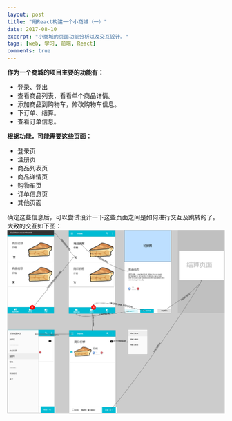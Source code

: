 ```yaml
---
layout: post
title: "用React构建一个小商城（一）"
date: 2017-08-10
excerpt: "小商城的页面功能分析以及交互设计。"
tags: [web, 学习, 前端, React]
comments: true
---
```


**作为一个商城的项目主要的功能有：**
* 登录、登出
* 查看商品列表，看看单个商品详情。
* 添加商品到购物车，修改购物车信息。
* 下订单、结算。
* 查看订单信息。

**根据功能，可能需要这些页面：**
* 登录页
* 注册页
* 商品列表页
* 商品详情页
* 购物车页
* 订单信息页
* 其他页面


确定这些信息后，可以尝试设计一下这些页面之间是如何进行交互及跳转的了。
大致的交互如下图：
![prototype](https://github.com/GoWantong/GoWantong.github.io/raw/master/assets/img/prototype.png)

